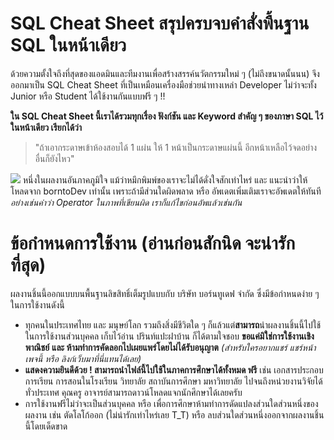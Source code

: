 # SQL Cheat Sheet สรุปครบจบคำสั่งพื้นฐาน SQL ในหน้าเดียว

ด้วยความตั้งใจถึงที่สุดของแอดมินและทีมงานเพื่อสร้างสรรค์นวัตกรรมใหม่ ๆ (ไม่ถึงขนาดนั้นนน) จึงออกมาเป็น SQL Cheat Sheet ที่เป็นเหมือนเครื่องมือช่วยนำทางเหล่า Developer ไม่ว่าจะทั้ง Junior หรือ Student ได้ใช้งานกันแบบฟรี ๆ !!

**ใน SQL Cheat Sheet นี้เราได้รวมทุกเรื่อง ฟังก์ชัน และ Keyword สำคัญ ๆ ของภาษา SQL ไว้ในหน้าเดียว เรียกได้ว่า**

> "ถ้าเอากระดาษเข้าห้องสอบได้ 1 แผ่น ให้ 1 หน้าเป็นกระดาษแผ่นนี้ อีกหน้าเหลือไว้จดอย่างอื่นก็ยังไหว"

![](https://www.borntodev.com/wp-content/uploads/2020/02/19398.jpg) หนึ่งในผลงานอันภาคภูมิใจ แม้ว่าหมึกพิมพ์ของเราจะไม่ได้ดั่งใจสักเท่าไหร่ และ แนะนำว่าให้โหลดจาก borntoDev เท่านั้น เพราะถ้ามีส่วนใดผิดพลาด หรือ อัพเดตเพิ่มเติมเราจะอัพเดตให้ทันที *อย่างเช่นคำว่า Operator ในภาพที่เขียนผิด เราก็แก้ไขก่อนอัพแล้วเช่นกัน*
# **ข้อกำหนดการใช้งาน (อ่านก่อนสักนิด จะน่ารักที่สุด)**

ผลงานชิ้นนี้ออกแบบบนพื้นฐานลิขสิทธิ์เต็มรูปแบบกับ บริษัท บอร์นทูเดฟ จำกัด ซึ่งมีข้อกำหนดง่าย ๆ ในการใช้งานดังนี้

-   ทุกคนในประเทศไทย และ มนุษย์โลก รวมถึงสิ่งมีชีวิตใด ๆ ก็แล้วแต่**สามารถ**นำผลงานชิ้นนี้ไปใช้ในการใช้งานส่วนบุคคล เก็บไว้อ่าน ปรินท์แปะฝาบ้าน ก็ได้ตามใจชอบ **ขอแค่มิใช่การใช้งานเชิงพาณิชย์** **และ ห้ามทำการคัดลอกไปเผยแพร่โดยไม่ได้รับอนุญาต** _(สำหรับใครอยากแชร์ แชร์หน้าเพจนี้ หรือ ลิงก์เว็บมาที่นี่แทนได้เลย)_
-   **แสดงความยินดีด้วย ! สามารถนำไฟล์นี้ไปใช้ในภาคการศึกษาได้ทั้งหมด ฟรี** เช่น เอกสารประกอบการเรียน การสอนในโรงเรียน วิทยาลัย สถาบันการศึกษา มหาวิทยาลัย ไปจนถึงหน่วยงานวิจัยได้ทั่วประเทศ คุณครู อาจารย์สามารถดาวน์โหลดแจกนักศึกษาได้เลยครับ
-   การใช้งานฟรีไม่ว่าจะเป็นส่วนบุคคล หรือ เพื่อการศึกษาห้ามทำการดัดแปลงส่วนใดส่วนหนึ่งของผลงาน เช่น ตัดโลโก้ออก (ไม่น่ารักเท่าไหร่เลย T_T) หรือ ลบส่วนใดส่วนหนึ่งออกจากผลงานชิ้นนี้โดยเด็ดขาด